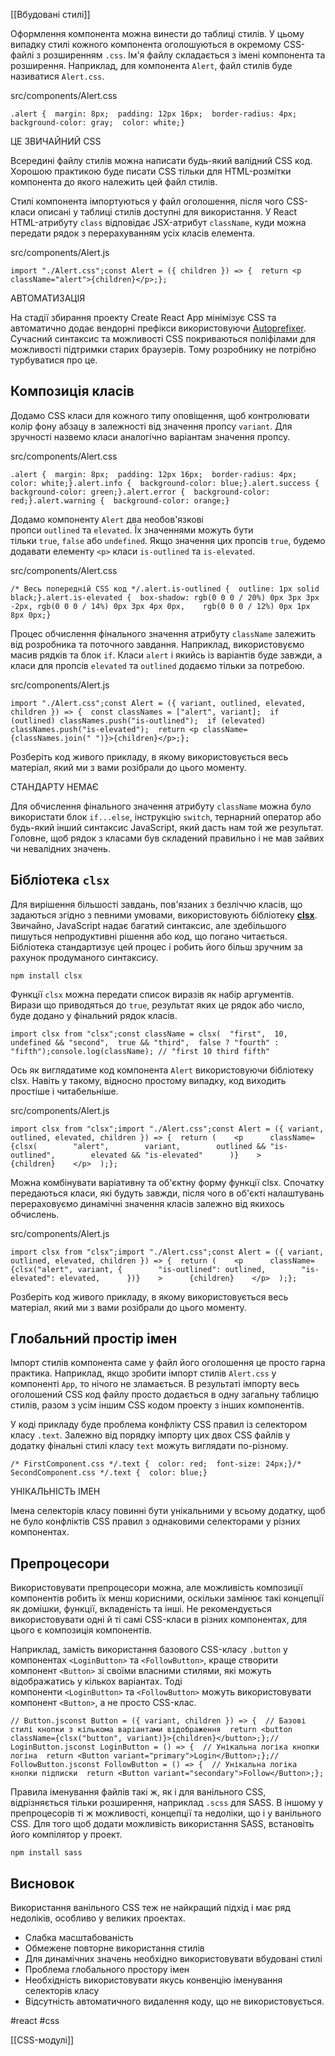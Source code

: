 [[Вбудовані стилі]]

Оформлення компонента можна винести до таблиці стилів. У цьому випадку стилі кожного компонента оголошуються в окремому CSS-файлі з розширенням `.css`. Ім'я файлу складається з імені компонента та розширення. Наприклад, для компонента `Alert`, файл стилів буде називатися `Alert.css`.

src/components/Alert.css

```
.alert {  margin: 8px;  padding: 12px 16px;  border-radius: 4px;  background-color: gray;  color: white;}
```

ЦЕ ЗВИЧАЙНИЙ CSS

Всередині файлу стилів можна написати будь-який валідний CSS код. Хорошою практикою буде писати CSS тільки для HTML-розмітки компонента до якого належить цей файл стилів.

Стилі компонента імпортуються у файл оголошення, після чого CSS-класи описані у таблиці стилів доступні для використання. У React HTML-атрибуту `class` відповідає JSX-атрибут `className`, куди можна передати рядок з перерахуванням усіх класів елемента.

src/components/Alert.js

```
import "./Alert.css";const Alert = ({ children }) => {  return <p className="alert">{children}</p>;};
```

АВТОМАТИЗАЦІЯ

На стадії збирання проекту Create React App мінімізує CSS та автоматично додає вендорні префікси використовуючи [Autoprefixer](https://github.com/postcss/autoprefixer). Сучасний синтаксис та можливості CSS покриваються поліфілами для можливості підтримки старих браузерів. Тому розробнику не потрібно турбуватися про це.

## Композиція класів[​](https://textbook.edu.goit.global/react-zr7b4k/v1/uk/docs/lesson-02/vanilla#%D0%BA%D0%BE%D0%BC%D0%BF%D0%BE%D0%B7%D0%B8%D1%86%D1%96%D1%8F-%D0%BA%D0%BB%D0%B0%D1%81%D1%96%D0%B2 "Пряме посилання на цей заголовок")

Додамо CSS класи для кожного типу оповіщення, щоб контролювати колір фону абзацу в залежності від значення пропсу `variant`. Для зручності назвемо класи аналогічно варіантам значення пропсу.

src/components/Alert.css

```
.alert {  margin: 8px;  padding: 12px 16px;  border-radius: 4px;  color: white;}.alert.info {  background-color: blue;}.alert.success {  background-color: green;}.alert.error {  background-color: red;}.alert.warning {  background-color: orange;}
```

Додамо компоненту `Alert` два необов'язкові пропси `outlined` та `elevated`. Їх значеннями можуть бути тільки `true`, `false` або `undefined`. Якщо значення цих пропсів `true`, будемо додавати елементу `<p>` класи `is-outlined` та `is-elevated`.

src/components/Alert.css

```
/* Весь попередній CSS код */.alert.is-outlined {  outline: 1px solid black;}.alert.is-elevated {  box-shadow: rgb(0 0 0 / 20%) 0px 3px 3px -2px, rgb(0 0 0 / 14%) 0px 3px 4px 0px,    rgb(0 0 0 / 12%) 0px 1px 8px 0px;}
```

Процес обчислення фінального значення атрибуту `className` залежить від розробника та поточного завдання. Наприклад, використовуємо масив рядків та блок `if`. Класи `alert` і якийсь із варіантів буде завжди, а класи для пропсів `elevated` та `outlined` додаємо тільки за потребою.

src/components/Alert.js

```
import "./Alert.css";const Alert = ({ variant, outlined, elevated, children }) => {  const classNames = ["alert", variant];  if (outlined) classNames.push("is-outlined");  if (elevated) classNames.push("is-elevated");  return <p className={classNames.join(" ")}>{children}</p>;};
```

Розберіть код живого прикладу, в якому використовується весь матеріал, який ми з вами розібрали до цього моменту.

СТАНДАРТУ НЕМАЄ

Для обчислення фінального значення атрибуту `className` можна було використати блок `if...else`, інструкцію `switch`, тернарний оператор або будь-який інший синтаксис JavaScript, який дасть нам той же результат. Головне, щоб рядок з класами був складений правильно і не мав зайвих чи невалідних значень.

## Бібліотека `clsx`[​](https://textbook.edu.goit.global/react-zr7b4k/v1/uk/docs/lesson-02/vanilla#%D0%B1%D1%96%D0%B1%D0%BB%D1%96%D0%BE%D1%82%D0%B5%D0%BA%D0%B0-clsx "Пряме посилання на цей заголовок")

Для вирішення більшості завдань, пов'язаних з безліччю класів, що задаються згідно з певними умовами, використовують бібліотеку [**clsx**](https://www.npmjs.com/package/clsx). Звичайно, JavaScript надає багатий синтаксис, але здебільшого пишуться непродуктивні рішення або код, що погано читається. Бібліотека стандартизує цей процес і робить його більш зручним за рахунок продуманого синтаксису.

```
npm install clsx
```

Функції `clsx` можна передати список виразів як набір аргументів. Вирази що приводяться до `true`, результат яких це рядок або число, буде додано у фінальний рядок класів.

```
import clsx from "clsx";const className = clsx(  "first",  10,  undefined && "second",  true && "third",  false ? "fourth" : "fifth");console.log(className); // "first 10 third fifth"
```

Ось як виглядатиме код компонента `Alert` використовуючи бібліотеку clsx. Навіть у такому, відносно простому випадку, код виходить простіше і читабельніше.

src/components/Alert.js

```
import clsx from "clsx";import "./Alert.css";const Alert = ({ variant, outlined, elevated, children }) => {  return (    <p      className={clsx(        "alert",        variant,        outlined && "is-outlined",        elevated && "is-elevated"      )}    >      {children}    </p>  );};
```

Можна комбінувати варіативну та об'єктну форму функції clsx. Спочатку передаються класи, які будуть завжди, після чого в об'єкті налаштувань перераховуємо динамічні значення класів залежно від якихось обчислень.

src/components/Alert.js

```
import clsx from "clsx";import "./Alert.css";const Alert = ({ variant, outlined, elevated, children }) => {  return (    <p      className={clsx("alert", variant, {        "is-outlined": outlined,        "is-elevated": elevated,      })}    >      {children}    </p>  );};
```

Розберіть код живого прикладу, в якому використовується весь матеріал, який ми з вами розібрали до цього моменту.

## Глобальний простір імен[​](https://textbook.edu.goit.global/react-zr7b4k/v1/uk/docs/lesson-02/vanilla#%D0%B3%D0%BB%D0%BE%D0%B1%D0%B0%D0%BB%D1%8C%D0%BD%D0%B8%D0%B9-%D0%BF%D1%80%D0%BE%D1%81%D1%82%D1%96%D1%80-%D1%96%D0%BC%D0%B5%D0%BD "Пряме посилання на цей заголовок")

Імпорт стилів компонента саме у файл його оголошення це просто гарна практика. Наприклад, якщо зробити імпорт стилів `Alert.css` у компоненті `App`, то нічого не зламається. В результаті імпорту весь оголошений CSS код файлу просто додається в одну загальну таблицю стилів, разом з усім іншим CSS кодом проекту з інших компонентів.

У коді прикладу буде проблема конфлікту CSS правил із селектором класу `.text`. Залежно від порядку імпорту цих двох CSS файлів у додатку фінальні стилі класу `text` можуть виглядати по-різному.

```
/* FirstComponent.css */.text {  color: red;  font-size: 24px;}/* SecondComponent.css */.text {  color: blue;}
```

УНІКАЛЬНІСТЬ ІМЕН

Імена селекторів класу повинні бути унікальними у всьому додатку, щоб не було конфліктів CSS правил з однаковими селекторами у різних компонентах.

## Препроцесори[​](https://textbook.edu.goit.global/react-zr7b4k/v1/uk/docs/lesson-02/vanilla#%D0%BF%D1%80%D0%B5%D0%BF%D1%80%D0%BE%D1%86%D0%B5%D1%81%D0%BE%D1%80%D0%B8 "Пряме посилання на цей заголовок")

Використовувати препроцесори можна, але можливість композиції компонентів робить їх менш корисними, оскільки замінює такі концепції як домішки, функції, вкладеність та інші. Не рекомендується використовувати одні й ті самі CSS-класи в різних компонентах, для цього є композиція компонентів.

Наприклад, замість використання базового CSS-класу `.button` у компонентах `<LoginButton>` та `<FollowButton>`, краще створити компонент `<Button>` зі своїми власними стилями, які можуть відображатись у кількох варіантах. Тоді компоненти `<LoginButton>` та `<FollowButton>` можуть використовувати компонент `<Button>`, а не просто CSS-клас.

```
// Button.jsconst Button = ({ variant, children }) => {  // Базові стилі кнопки з кількома варіантами відображення  return <button className={clsx("button", variant)}>{children}</button>;};// LoginButton.jsconst LoginButton = () => {  // Унікальна логіка кнопки логіна  return <Button variant="primary">Login</Button>;};// FollowButton.jsconst FollowButton = () => {  // Унікальна логіка кнопки підписки  return <Button variant="secondary">Follow</Button>;};
```

Правила іменування файлів такі ж, як і для ванільного CSS, відрізняється тільки розширення, наприклад `.scss` для SASS. В іншому у препроцесорів ті ж можливості, концепції та недоліки, що і у ванільного CSS. Для того щоб додати можливість використання SASS, встановіть його компілятор у проект.

```
npm install sass
```

## Висновок[​](https://textbook.edu.goit.global/react-zr7b4k/v1/uk/docs/lesson-02/vanilla#%D0%B2%D0%B8%D1%81%D0%BD%D0%BE%D0%B2%D0%BE%D0%BA "Пряме посилання на цей заголовок")

Використання ванільного CSS теж не найкращий підхід і має ряд недоліків, особливо у великих проектах.

-   Слабка масштабованість
-   Обмежене повторне використання стилів
-   Для динамічних значень необхідно використовувати вбудовані стилі
-   Проблема глобального простору імен
-   Необхідність використовувати якусь конвенцію іменування селекторів класу
-   Відсутність автоматичного видалення коду, що не використовується.

#react #css

[[CSS-модулі]]